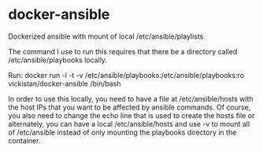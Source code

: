 docker-ansible
==============

Dockerized ansible with mount of local /etc/ansible/playlists

The command I use to run this requires that there be a directory called /etc/ansible/playbooks locally.

Run:
docker run -i -t -v /etc/ansible/playbooks:/etc/ansible/playbooks:ro vickistan/docker-ansible /bin/bash

In order to use this locally, you need to have a file at /etc/ansible/hosts with the host IPs that you want to be affected by ansible commands. Of course, you also need to change the echo line that is used to create the hosts file or alternately, you can have a local /etc/ansible/hosts and use -v to mount all of /etc/ansible instead of only mounting the playbooks directory in the container.
